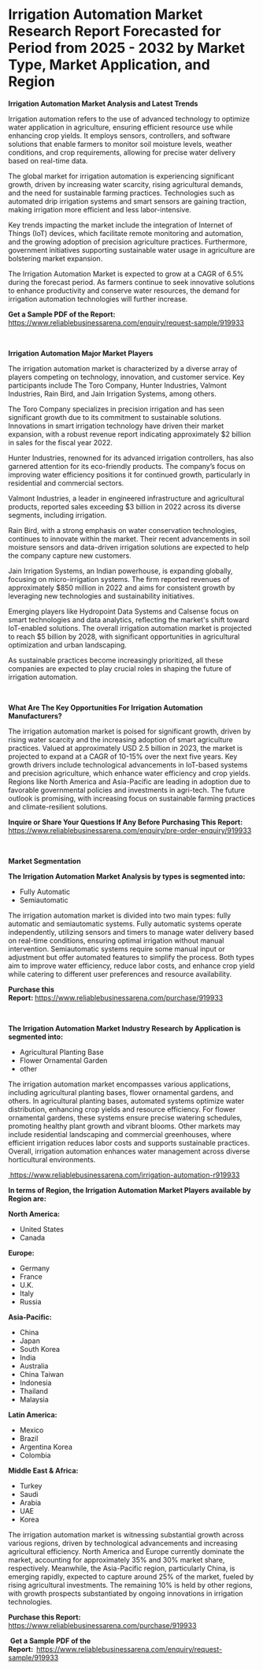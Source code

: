 <p><h1>Irrigation Automation Market Research Report Forecasted for Period from 2025 -  2032 by Market Type, Market Application, and Region</h1></p><p><strong>Irrigation Automation Market Analysis and Latest Trends</strong></p>
<p><p>Irrigation automation refers to the use of advanced technology to optimize water application in agriculture, ensuring efficient resource use while enhancing crop yields. It employs sensors, controllers, and software solutions that enable farmers to monitor soil moisture levels, weather conditions, and crop requirements, allowing for precise water delivery based on real-time data.</p><p>The global market for irrigation automation is experiencing significant growth, driven by increasing water scarcity, rising agricultural demands, and the need for sustainable farming practices. Technologies such as automated drip irrigation systems and smart sensors are gaining traction, making irrigation more efficient and less labor-intensive. </p><p>Key trends impacting the market include the integration of Internet of Things (IoT) devices, which facilitate remote monitoring and automation, and the growing adoption of precision agriculture practices. Furthermore, government initiatives supporting sustainable water usage in agriculture are bolstering market expansion. </p><p>The Irrigation Automation Market is expected to grow at a CAGR of 6.5% during the forecast period. As farmers continue to seek innovative solutions to enhance productivity and conserve water resources, the demand for irrigation automation technologies will further increase.</p></p>
<p><strong>Get a Sample PDF of the Report:&nbsp;</strong> <a href="https://www.reliablebusinessarena.com/enquiry/request-sample/919933?utm_campaign=3252&utm_medium=2&utm_source=Github&utm_content=ia&utm_term=18042025&utm_id=irrigation-automation">https://www.reliablebusinessarena.com/enquiry/request-sample/919933</a></p>
<p>&nbsp;</p>
<p><strong>Irrigation Automation Major Market Players</strong></p>
<p><p>The irrigation automation market is characterized by a diverse array of players competing on technology, innovation, and customer service. Key participants include The Toro Company, Hunter Industries, Valmont Industries, Rain Bird, and Jain Irrigation Systems, among others. </p><p>The Toro Company specializes in precision irrigation and has seen significant growth due to its commitment to sustainable solutions. Innovations in smart irrigation technology have driven their market expansion, with a robust revenue report indicating approximately $2 billion in sales for the fiscal year 2022.</p><p>Hunter Industries, renowned for its advanced irrigation controllers, has also garnered attention for its eco-friendly products. The company’s focus on improving water efficiency positions it for continued growth, particularly in residential and commercial sectors.</p><p>Valmont Industries, a leader in engineered infrastructure and agricultural products, reported sales exceeding $3 billion in 2022 across its diverse segments, including irrigation.</p><p>Rain Bird, with a strong emphasis on water conservation technologies, continues to innovate within the market. Their recent advancements in soil moisture sensors and data-driven irrigation solutions are expected to help the company capture new customers.</p><p>Jain Irrigation Systems, an Indian powerhouse, is expanding globally, focusing on micro-irrigation systems. The firm reported revenues of approximately $850 million in 2022 and aims for consistent growth by leveraging new technologies and sustainability initiatives.</p><p>Emerging players like Hydropoint Data Systems and Calsense focus on smart technologies and data analytics, reflecting the market's shift toward IoT-enabled solutions. The overall irrigation automation market is projected to reach $5 billion by 2028, with significant opportunities in agricultural optimization and urban landscaping.</p><p>As sustainable practices become increasingly prioritized, all these companies are expected to play crucial roles in shaping the future of irrigation automation.</p></p>
<p>&nbsp;</p>
<p><strong>What Are The Key Opportunities For Irrigation Automation Manufacturers?</strong></p>
<p><p>The irrigation automation market is poised for significant growth, driven by rising water scarcity and the increasing adoption of smart agriculture practices. Valued at approximately USD 2.5 billion in 2023, the market is projected to expand at a CAGR of 10-15% over the next five years. Key growth drivers include technological advancements in IoT-based systems and precision agriculture, which enhance water efficiency and crop yields. Regions like North America and Asia-Pacific are leading in adoption due to favorable governmental policies and investments in agri-tech. The future outlook is promising, with increasing focus on sustainable farming practices and climate-resilient solutions.</p></p>
<p><strong>Inquire or Share Your Questions If Any Before Purchasing This Report:</strong> <a href="https://www.reliablebusinessarena.com/enquiry/pre-order-enquiry/919933?utm_campaign=3252&utm_medium=2&utm_source=Github&utm_content=ia&utm_term=18042025&utm_id=irrigation-automation">https://www.reliablebusinessarena.com/enquiry/pre-order-enquiry/919933</a></p>
<p>&nbsp;</p>
<p><strong>Market Segmentation</strong></p>
<p><strong>The Irrigation Automation Market Analysis by types is segmented into:</strong></p>
<p><ul><li>Fully Automatic</li><li>Semiautomatic</li></ul></p>
<p><p>The irrigation automation market is divided into two main types: fully automatic and semiautomatic systems. Fully automatic systems operate independently, utilizing sensors and timers to manage water delivery based on real-time conditions, ensuring optimal irrigation without manual intervention. Semiautomatic systems require some manual input or adjustment but offer automated features to simplify the process. Both types aim to improve water efficiency, reduce labor costs, and enhance crop yield while catering to different user preferences and resource availability.</p></p>
<p><strong>Purchase this Report:&nbsp;</strong><a href="https://www.reliablebusinessarena.com/purchase/919933?utm_campaign=3252&utm_medium=2&utm_source=Github&utm_content=ia&utm_term=18042025&utm_id=irrigation-automation">https://www.reliablebusinessarena.com/purchase/919933</a></p>
<p>&nbsp;</p>
<p><strong>The Irrigation Automation Market Industry Research by Application is segmented into:</strong></p>
<p><ul><li>Agricultural Planting Base</li><li>Flower Ornamental Garden</li><li>other</li></ul></p>
<p><p>The irrigation automation market encompasses various applications, including agricultural planting bases, flower ornamental gardens, and others. In agricultural planting bases, automated systems optimize water distribution, enhancing crop yields and resource efficiency. For flower ornamental gardens, these systems ensure precise watering schedules, promoting healthy plant growth and vibrant blooms. Other markets may include residential landscaping and commercial greenhouses, where efficient irrigation reduces labor costs and supports sustainable practices. Overall, irrigation automation enhances water management across diverse horticultural environments.</p></p>
<p><a href="https://www.reliablebusinessarena.com/irrigation-automation-r919933?utm_campaign=3252&utm_medium=2&utm_source=Github&utm_content=ia&utm_term=18042025&utm_id=irrigation-automation">&nbsp;https://www.reliablebusinessarena.com/irrigation-automation-r919933</a></p>
<p><strong>In terms of Region, the Irrigation Automation Market Players available by Region are:</strong></p>
<p>
    <p> <strong> North America: </strong>
        <ul>
            <li>United States</li>
            <li>Canada</li>
        </ul>
        </p> 
    <p> <strong> Europe: </strong>
        <ul>
            <li>Germany</li>
            <li>France</li>
            <li>U.K.</li>
            <li>Italy</li>
            <li>Russia</li>
        </ul>
        </p> 
    <p> <strong> Asia-Pacific: </strong>
        <ul>
            <li>China</li>
            <li>Japan</li>
            <li>South Korea</li>
            <li>India</li>
            <li>Australia</li>
            <li>China Taiwan</li>
            <li>Indonesia</li>
            <li>Thailand</li>
            <li>Malaysia</li>
        </ul>
        </p> 
    <p> <strong> Latin America: </strong>
        <ul>
            <li>Mexico</li>
            <li>Brazil</li>
            <li>Argentina Korea</li>
            <li>Colombia</li>
        </ul>
        </p> 
    <p> <strong> Middle East & Africa: </strong>
        <ul>
            <li>Turkey</li>
            <li>Saudi</li>
            <li>Arabia</li>
            <li>UAE</li>
            <li>Korea</li>
        </ul>
    </p>
    </p>
<p><p>The irrigation automation market is witnessing substantial growth across various regions, driven by technological advancements and increasing agricultural efficiency. North America and Europe currently dominate the market, accounting for approximately 35% and 30% market share, respectively. Meanwhile, the Asia-Pacific region, particularly China, is emerging rapidly, expected to capture around 25% of the market, fueled by rising agricultural investments. The remaining 10% is held by other regions, with growth prospects substantiated by ongoing innovations in irrigation technologies.</p></p>
<p><strong>Purchase this Report: </strong><a href="https://www.reliablebusinessarena.com/purchase/919933?utm_campaign=3252&utm_medium=2&utm_source=Github&utm_content=ia&utm_term=18042025&utm_id=irrigation-automation">https://www.reliablebusinessarena.com/purchase/919933</a></p>
<p>&nbsp;<strong>Get a Sample PDF of the Report:&nbsp;&nbsp;</strong><a href="https://www.reliablebusinessarena.com/enquiry/request-sample/919933?utm_campaign=3252&utm_medium=2&utm_source=Github&utm_content=ia&utm_term=18042025&utm_id=irrigation-automation">https://www.reliablebusinessarena.com/enquiry/request-sample/919933</a></p>
<p><strong></strong></p>
<p><p></p><p></p><p></p></p>